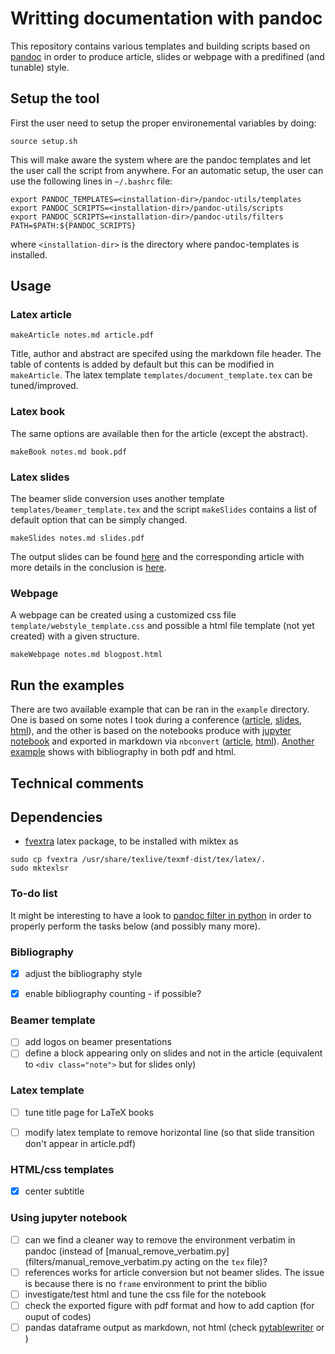 # Writting documentation with pandoc

This repository contains various templates and building scripts based on [pandoc](http://pandoc.org) 
in order to produce article, slides or webpage with a predifined (and tunable) style.

## Setup the tool

First the user need to setup the proper environemental variables by doing:
```
source setup.sh
```
This will make aware the system where are the pandoc templates and let the user call the script from anywhere.
For an automatic setup, the user can use the following lines in `~/.bashrc` file:
```
export PANDOC_TEMPLATES=<installation-dir>/pandoc-utils/templates
export PANDOC_SCRIPTS=<installation-dir>/pandoc-utils/scripts
export PANDOC_SCRIPTS=<installation-dir>/pandoc-utils/filters
PATH=$PATH:${PANDOC_SCRIPTS}
```
where `<installation-dir>` is the directory where pandoc-templates is installed.

## Usage


### Latex article

```
makeArticle notes.md article.pdf
```

Title, author and abstract are specifed using the markdown file header. The table of contents is added by default
but this can be modified in `makeArticle`. The latex template `templates/document_template.tex` can be tuned/improved.


### Latex book

The same options are available then for the article (except the abstract).

```
makeBook notes.md book.pdf
```

### Latex slides

The beamer slide conversion uses another template `templates/beamer_template.tex` and the script `makeSlides`
contains a list of default option that can be simply changed.

```
makeSlides notes.md slides.pdf
```

The output slides can be found [here](examples/SimpleSlides/slides.pdf) and the corresponding article
with more details in the conclusion is [here](examples/SimpleSlides/article.pdf).


### Webpage

A webpage can be created using a customized css file `template/webstyle_template.css` and possible
a html file template (not yet created) with a given structure.
```
makeWebpage notes.md blogpost.html
```


## Run the examples

There are two available example that can be ran in the `example` directory. 
One is based on some notes I took during a conference ([article](examples/NoteSUSY2018/Article.pdf), [slides](examples/NoteSUSY2018/Slides.pdf), [html](examples/NoteSUSY2018/Webpage.htm)),
and the other is based on the notebooks produce with [jupyter notebook](http://jupyter.org/) and exported
in markdown via `nbconvert` ([article](examples/BookRandomTopics/RandomTopics.pdf), [html](examples/BookRandomTopics/RandomTopics.html)).
[Another example](examples/ActivityReport) shows with bibliography in both pdf and html.



## Technical comments

## Dependencies

- [fvextra](https://ctan.org/pkg/fvextra?lang=en) latex package, to be installed with miktex as
```
sudo cp fvextra /usr/share/texlive/texmf-dist/tex/latex/.
sudo mktexlsr
```


### To-do list

It might be interesting to have a look to [pandoc filter in python](https://github.com/jgm/pandocfilters) in 
order to properly perform the tasks below (and possibly many more).

### Bibliography

- [x] adjust the bibliography style
- [x] enable bibliography counting - if possible?


### Beamer template

- [ ] add logos on beamer presentations
- [ ] define a block appearing only on slides and not in the article 
(equivalent to `<div class="note">` but for slides only)

### Latex template

- [ ] tune title page for LaTeX books
- [ ] modify latex template to remove horizontal line (so that slide transition don't appear in article.pdf)


### HTML/css templates

- [x] center subtitle  


### Using jupyter notebook

- [ ] can we find a cleaner way to remove the environment verbatim in pandoc (instead of [manual_remove_verbatim.py](filters/manual_remove_verbatim.py acting on the `tex` file)?
- [ ] references works for article conversion but not beamer slides. The issue is because there is no `frame` environment to print the biblio
- [ ] investigate/test html and tune the css file for the notebook
- [ ] check the exported figure with pdf format and how to add caption (for ouput of codes)
- [ ] pandas dataframe output as markdown, not html (check [pytablewriter](https://github.com/thombashi/pytablewriter) or []())

